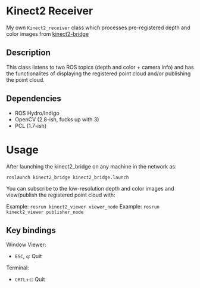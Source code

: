 # Kinect2 Receiver

My own `Kinect2_receiver` class which processes pre-registered depth and color images from [kinect2-bridge](https://github.com/code-iai/iai_kinect2)

## Description

This class listens to two ROS topics (depth and color + camera info) and has the functionalites of displaying the registered point cloud and/or publishing the point cloud.

## Dependencies

- ROS Hydro/Indigo
- OpenCV (2.8-ish, fucks up with 3)
- PCL (1.7-ish)

# Usage
After launching the kinect2_bridge on any machine in the network as:
```
roslaunch kinect2_bridge kinect2_bridge.launch
```

You can subscribe to the low-resolution depth and color images and view/publish the registered point cloud with:

Example: `rosrun kinect2_viewer viewer_node`
Example: `rosrun kinect2_viewer publisher_node`

## Key bindings

Window Viewer:
- `ESC`, `q`: Quit

Terminal:
- `CRTL`+`c`: Quit
